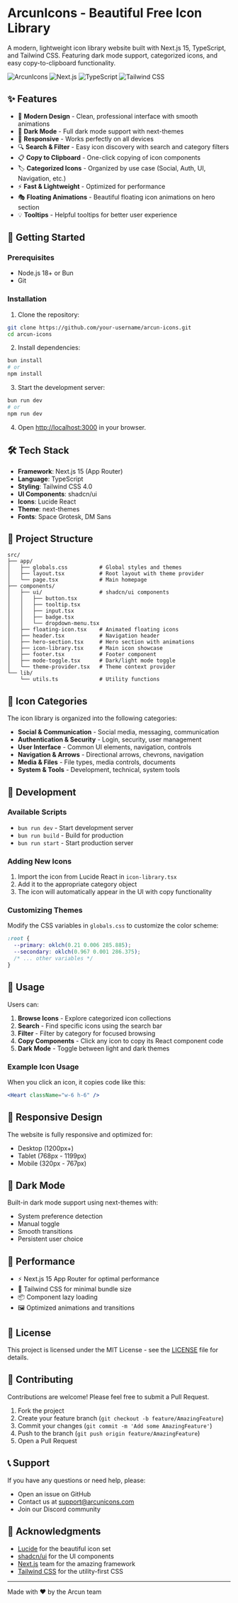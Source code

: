 # ArcunIcons - Beautiful Free Icon Library

A modern, lightweight icon library website built with Next.js 15, TypeScript, and Tailwind CSS. Featuring dark mode support, categorized icons, and easy copy-to-clipboard functionality.

![ArcunIcons](https://img.shields.io/badge/ArcunIcons-v1.0-blue)
![Next.js](https://img.shields.io/badge/Next.js-15.5.0-black)
![TypeScript](https://img.shields.io/badge/TypeScript-5.0-blue)
![Tailwind CSS](https://img.shields.io/badge/Tailwind%20CSS-4.0-blue)

## ✨ Features

- 🎨 **Modern Design** - Clean, professional interface with smooth animations
- 🌙 **Dark Mode** - Full dark mode support with next-themes
- 📱 **Responsive** - Works perfectly on all devices
- 🔍 **Search & Filter** - Easy icon discovery with search and category filters
- 📋 **Copy to Clipboard** - One-click copying of icon components
- 🏷️ **Categorized Icons** - Organized by use case (Social, Auth, UI, Navigation, etc.)
- ⚡ **Fast & Lightweight** - Optimized for performance
- 🎭 **Floating Animations** - Beautiful floating icon animations on hero section
- 💡 **Tooltips** - Helpful tooltips for better user experience

## 🚀 Getting Started

### Prerequisites

- Node.js 18+ or Bun
- Git

### Installation

1. Clone the repository:
```bash
git clone https://github.com/your-username/arcun-icons.git
cd arcun-icons
```

2. Install dependencies:
```bash
bun install
# or
npm install
```

3. Start the development server:
```bash
bun run dev
# or
npm run dev
```

4. Open [http://localhost:3000](http://localhost:3000) in your browser.

## 🛠️ Tech Stack

- **Framework**: Next.js 15 (App Router)
- **Language**: TypeScript
- **Styling**: Tailwind CSS 4.0
- **UI Components**: shadcn/ui
- **Icons**: Lucide React
- **Theme**: next-themes
- **Fonts**: Space Grotesk, DM Sans

## 📂 Project Structure

```
src/
├── app/
│   ├── globals.css          # Global styles and themes
│   ├── layout.tsx           # Root layout with theme provider
│   └── page.tsx             # Main homepage
├── components/
│   ├── ui/                  # shadcn/ui components
│   │   ├── button.tsx
│   │   ├── tooltip.tsx
│   │   ├── input.tsx
│   │   ├── badge.tsx
│   │   └── dropdown-menu.tsx
│   ├── floating-icon.tsx    # Animated floating icons
│   ├── header.tsx           # Navigation header
│   ├── hero-section.tsx     # Hero section with animations
│   ├── icon-library.tsx     # Main icon showcase
│   ├── footer.tsx           # Footer component
│   ├── mode-toggle.tsx      # Dark/light mode toggle
│   └── theme-provider.tsx   # Theme context provider
└── lib/
    └── utils.ts             # Utility functions
```

## 🎨 Icon Categories

The icon library is organized into the following categories:

- **Social & Communication** - Social media, messaging, communication
- **Authentication & Security** - Login, security, user management
- **User Interface** - Common UI elements, navigation, controls
- **Navigation & Arrows** - Directional arrows, chevrons, navigation
- **Media & Files** - File types, media controls, documents
- **System & Tools** - Development, technical, system tools

## 🔧 Development

### Available Scripts

- `bun run dev` - Start development server
- `bun run build` - Build for production
- `bun run start` - Start production server

### Adding New Icons

1. Import the icon from Lucide React in `icon-library.tsx`
2. Add it to the appropriate category object
3. The icon will automatically appear in the UI with copy functionality

### Customizing Themes

Modify the CSS variables in `globals.css` to customize the color scheme:

```css
:root {
  --primary: oklch(0.21 0.006 285.885);
  --secondary: oklch(0.967 0.001 286.375);
  /* ... other variables */
}
```

## 🎯 Usage

Users can:

1. **Browse Icons** - Explore categorized icon collections
2. **Search** - Find specific icons using the search bar
3. **Filter** - Filter by category for focused browsing
4. **Copy Components** - Click any icon to copy its React component code
5. **Dark Mode** - Toggle between light and dark themes

### Example Icon Usage

When you click an icon, it copies code like this:

```jsx
<Heart className="w-6 h-6" />
```

## 📱 Responsive Design

The website is fully responsive and optimized for:

- Desktop (1200px+)
- Tablet (768px - 1199px)
- Mobile (320px - 767px)

## 🌙 Dark Mode

Built-in dark mode support using next-themes with:

- System preference detection
- Manual toggle
- Smooth transitions
- Persistent user choice

## 🚀 Performance

- ⚡ Next.js 15 App Router for optimal performance
- 🎨 Tailwind CSS for minimal bundle size
- 📦 Component lazy loading
- 🖼️ Optimized animations and transitions

## 📄 License

This project is licensed under the MIT License - see the [LICENSE](LICENSE) file for details.

## 🤝 Contributing

Contributions are welcome! Please feel free to submit a Pull Request.

1. Fork the project
2. Create your feature branch (`git checkout -b feature/AmazingFeature`)
3. Commit your changes (`git commit -m 'Add some AmazingFeature'`)
4. Push to the branch (`git push origin feature/AmazingFeature`)
5. Open a Pull Request

## 📞 Support

If you have any questions or need help, please:

- Open an issue on GitHub
- Contact us at [support@arcunicons.com](mailto:support@arcunicons.com)
- Join our Discord community

## 🙏 Acknowledgments

- [Lucide](https://lucide.dev/) for the beautiful icon set
- [shadcn/ui](https://ui.shadcn.com/) for the UI components
- [Next.js](https://nextjs.org/) team for the amazing framework
- [Tailwind CSS](https://tailwindcss.com/) for the utility-first CSS

---

Made with ❤️ by the Arcun team
